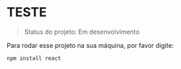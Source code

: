 # TESTE

> Status do projeto: Em desenvolvimento

Para rodar esse projeto na sua máquina, por favor digite:

```
npm install react
```
